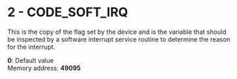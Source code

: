 # 2 - CODE_SOFT_IRQ

This is the copy of the flag set by the device and is the variable that should be inspected by a software interrupt service routine to determine the reason for the interrupt.

**0**: Default value  
Memory address: **49095**

